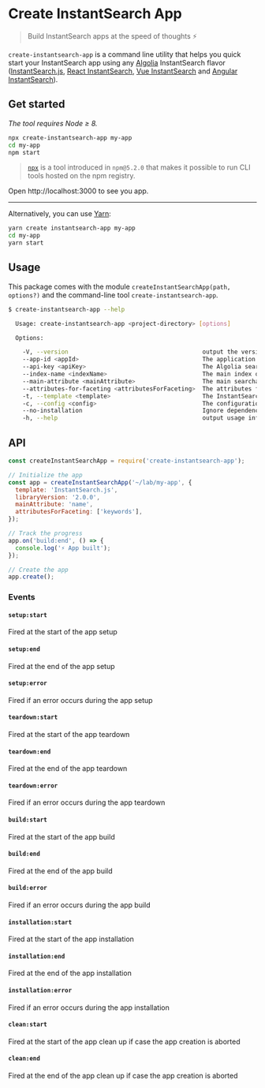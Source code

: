 # Create InstantSearch App

> Build InstantSearch apps at the speed of thoughts ⚡️

`create-instantsearch-app` is a command line utility that helps you quick start your InstantSearch app using any [Algolia](https://algolia.com) InstantSearch flavor ([InstantSearch.js](https://github.com/algolia/instantsearch.js), [React InstantSearch](https://github.com/algolia/react-instantsearch), [Vue InstantSearch](https://github.com/algolia/vue-instantsearch) and [Angular InstantSearch](https://github.com/algolia/angular-instantsearch)).

## Get started

_The tool requires Node ≥ 8._

```sh
npx create-instantsearch-app my-app
cd my-app
npm start
```

> [`npx`](https://medium.com/@maybekatz/introducing-npx-an-npm-package-runner-55f7d4bd282b) is a tool introduced in `npm@5.2.0` that makes it possible to run CLI tools hosted on the npm registry.

Open http://localhost:3000 to see you app.

---

Alternatively, you can use [Yarn](https://http://yarnpkg.com):

```sh
yarn create instantsearch-app my-app
cd my-app
yarn start
```

## Usage

This package comes with the module `createInstantSearchApp(path, options?)` and the command-line tool `create-instantsearch-app`.

```sh
$ create-instantsearch-app --help

  Usage: create-instantsearch-app <project-directory> [options]

  Options:

    -V, --version                                      output the version number
    --app-id <appId>                                   The application ID
    --api-key <apiKey>                                 The Algolia search API key
    --index-name <indexName>                           The main index of your search
    --main-attribute <mainAttribute>                   The main searchable attribute of your index
    --attributes-for-faceting <attributesForFaceting>  The attributes for faceting
    -t, --template <template>                          The InstantSearch template to use
    -c, --config <config>                              The configuration file to get the options from
    --no-installation                                  Ignore dependency installation
    -h, --help                                         output usage information
```

## API

```javascript
const createInstantSearchApp = require('create-instantsearch-app');

// Initialize the app
const app = createInstantSearchApp('~/lab/my-app', {
  template: 'InstantSearch.js',
  libraryVersion: '2.0.0',
  mainAttribute: 'name',
  attributesForFaceting: ['keywords'],
});

// Track the progress
app.on('build:end', () => {
  console.log('⚡️ App built');
});

// Create the app
app.create();
```

### Events

#### `setup:start`

Fired at the start of the app setup

#### `setup:end`

Fired at the end of the app setup

#### `setup:error`

Fired if an error occurs during the app setup

#### `teardown:start`

Fired at the start of the app teardown

#### `teardown:end`

Fired at the end of the app teardown

#### `teardown:error`

Fired if an error occurs during the app teardown

#### `build:start`

Fired at the start of the app build

#### `build:end`

Fired at the end of the app build

#### `build:error`

Fired if an error occurs during the app build

#### `installation:start`

Fired at the start of the app installation

#### `installation:end`

Fired at the end of the app installation

#### `installation:error`

Fired if an error occurs during the app installation

#### `clean:start`

Fired at the start of the app clean up if case the app creation is aborted

#### `clean:end`

Fired at the end of the app clean up if case the app creation is aborted
